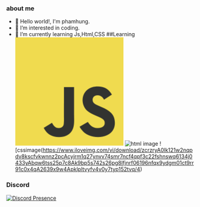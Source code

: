 ### about me
- 👋 Hello world!, I'm phamhung.
- 👀 I’m interested in coding.
- 🌱 I’m currently learning Js,Html,CSS
##Learning
![js image](https://raw.githubusercontent.com/github/explore/80688e429a7d4ef2fca1e82350fe8e3517d3494d/topics/javascript/javascript.png)
![html image](https://upload.wikimedia.org/wikipedia/commons/thumb/8/80/HTML5_logo_resized.svg/1200px-HTML5_logo_resized.svg.png)
![cssimage(https://www.iloveimg.com/vi/download/zcrzryA0lk121w2nqpdv8kscfvkwnnz2pcAcyjrm1q27ynvv74smr7ncf4qpf3c22fshnswq6134j0433yAbqw6tss25p7c8Ak9bp5s742s26pg8lfjnrf06196nfqx9ydgm01ct9rr91c0x4qA2639x9w4Apklpltvyfv4v0y7typ152tvq/4)
### Discord
[![Discord Presence](https://lanyard.cnrad.dev/api/869473483615264768)](https://discord.com/users/869473483615264768)
